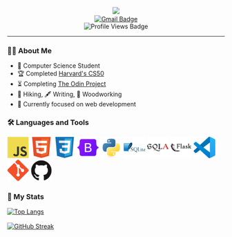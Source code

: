 <div id="header" align="center">
  <img src="https://media.giphy.com/media/M9gbBd9nbDrOTu1Mqx/giphy.gif" width="100"/>
  <div id="badges">
    <a href="mailto: matanmorse@gmail.com"><img src="https://img.shields.io/badge/gmail-red?style=for-the-badge&logo=gmail&logoColor=white" alt="Gmail Badge"/></a>
  </div>
  <img src="https://komarev.com/ghpvc/?username=matanmorse&style=flat-square&color=blue" alt="Profile Views Badge"/>
</div>

---
### 👨‍💻 About Me
- 📖 Computer Science Student
- 🏆 Completed [Harvard's CS50](https://cs50.harvard.edu/x/)
- ⏳ Completing [The Odin Project](https://www.theodinproject.com)
- 🌲 Hiking, 🖋️ Writing, 🧰 Woodworking
- 🌱 Currently focused on web development

### 🛠️ Languages and Tools
<div>
  <a href=""><img src="https://github.com/devicons/devicon/blob/master/icons/javascript/javascript-original.svg" alt="Javascript logo" height="50px" width="50px"></a>
  <a href="https://www.w3.org/html/"><img src="https://github.com/devicons/devicon/blob/master/icons/html5/html5-original.svg" alt="HTML logo" height="50px" width="50px"></a>
  <a href="https://www.w3.org/Style/CSS/Overview.en.html#:~:text=Cascading%20Style%20Sheets%20(CSS)%20is,CSS%20and%20on%20available%20software.">
    <img src="https://github.com/devicons/devicon/blob/master/icons/css3/css3-original.svg" alt="CSS logo" height="50px" width="50px"></a>
    <a href="https://getbootstrap.com/">
      <img src="https://raw.githubusercontent.com/devicons/devicon/1119b9f84c0290e0f0b38982099a2bd027a48bf1/icons/bootstrap/bootstrap-original.svg"   alt="Bootstrap logo" height="50px"   width="50px"></a>
    <a href="https://www.python.org/"><img src="https://github.com/devicons/devicon/blob/master/icons/python/python-original.svg" alt="Python logo" height="50px" width="50px"></a>
  <a href="https://www.sqlite.org/index.html"><img src="https://github.com/devicons/devicon/blob/master/icons/sqlite/sqlite-original-wordmark.svg" alt="Sqlite logo" height="50px" width="50px"></a>
  <a href="https://flask-sqlalchemy.palletsprojects.com/en/3.0.x/"><img src="https://github.com/devicons/devicon/blob/master/icons/sqlalchemy/sqlalchemy-original.svg" alt="SqlAlchemy logo" height="50px" width="50px"></a>
  <a href="https://flask.palletsprojects.com/en/2.3.x/"><img src="https://github.com/devicons/devicon/blob/master/icons/flask/flask-original-wordmark.svg" alt="Flask logo" height="50px" width="50px"></a>
  <a href="https://code.visualstudio.com/"><img src="https://github.com/devicons/devicon/blob/master/icons/vscode/vscode-original.svg" alt="VsCode logo" height="50px" width="50px"></a>
  <a href="https://git-scm.com/"><img src="https://github.com/devicons/devicon/blob/master/icons/git/git-original.svg" alt="Git logo" height="50px" width="50px"></a>
  <a href="https://github.com/"><img src="https://github.com/devicons/devicon/blob/master/icons/github/github-original.svg" alt="Github logo" height="50px" width="50px"></a>
</div>

### 🥇 My Stats
[![Top Langs](https://github-readme-stats.vercel.app/api/top-langs/?username=matanmorse)](https://github.com/anuraghazra/github-readme-stats)
<br><br>
[![GitHub Streak](http://github-readme-streak-stats.herokuapp.com?user=matanmorse&theme=dark&background=000000)](https://git.io/streak-stats)

